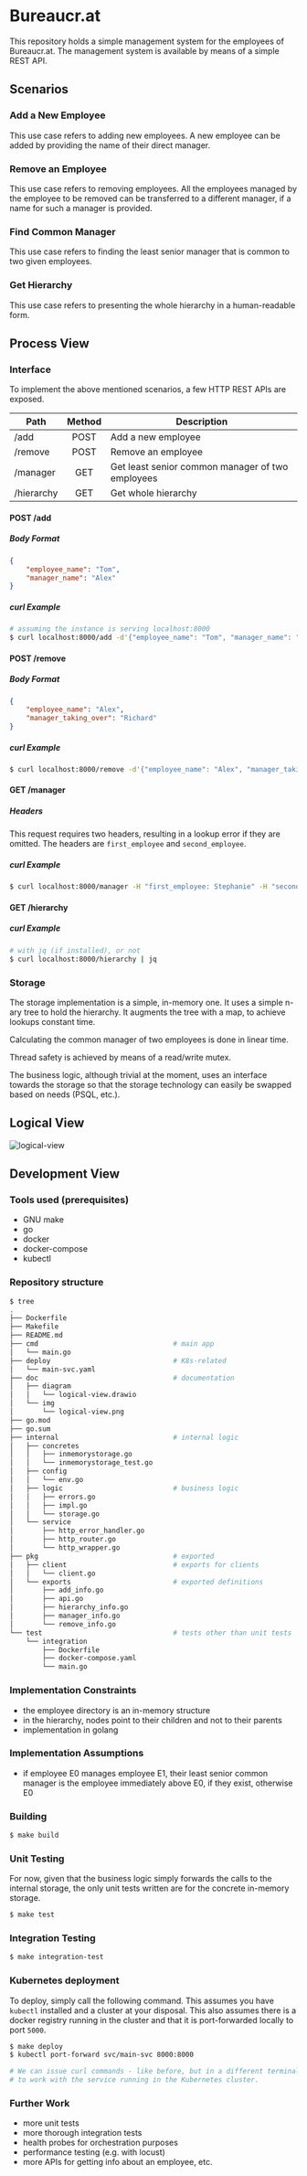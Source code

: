 # Bureaucr.at

This repository holds a simple management system for the employees of Bureaucr.at.
The management system is available by means of a simple REST API.

## Scenarios

### Add a New Employee

This use case refers to adding new employees. A new employee can be added by providing
the name of their direct manager.

### Remove an Employee

This use case refers to removing employees. All the employees managed by the employee
to be removed can be transferred to a different manager, if a name for such a manager is
provided.

### Find Common Manager

This use case refers to finding the least senior manager that is common to two given
employees.

### Get Hierarchy

This use case refers to presenting the whole hierarchy in a human-readable form.

## Process View

### Interface

To implement the above mentioned scenarios, a few HTTP REST APIs are exposed.

| Path       |  Method  | Description                                      |
| ---------- | :------: | ------------------------------------------------ |
| /add       |   POST   | Add a new employee                               |
| /remove    |   POST   | Remove an employee                               |
| /manager   |   GET    | Get least senior common manager of two employees |
| /hierarchy |   GET    | Get whole hierarchy                              |

#### POST /add

##### Body Format

```json
{
    "employee_name": "Tom",
    "manager_name": "Alex"
}
```

##### curl Example

```bash
# assuming the instance is serving localhost:8000
$ curl localhost:8000/add -d'{"employee_name": "Tom", "manager_name": "Alex"}'
```

#### POST /remove

##### Body Format

```json
{
    "employee_name": "Alex",
    "manager_taking_over": "Richard"
}
```

##### curl Example

```bash
$ curl localhost:8000/remove -d'{"employee_name": "Alex", "manager_taking_over": "Richard"}'
```

#### GET /manager

##### Headers

This request requires two headers, resulting in a lookup error if they are omitted.
The headers are `first_employee` and `second_employee`.

##### curl Example

```bash
$ curl localhost:8000/manager -H "first_employee: Stephanie" -H "second_employee: Tom"
```

#### GET /hierarchy

##### curl Example

```bash
# with jq (if installed), or not
$ curl localhost:8000/hierarchy | jq
```

### Storage

The storage implementation is a simple, in-memory one. It uses a simple n-ary tree to hold the hierarchy. It augments the tree with a map, to achieve lookups constant time.

Calculating the common manager of two employees is done in linear time.

Thread safety is achieved by means of a read/write mutex.

The business logic, although trivial at the moment, uses an interface towards the storage so that the storage technology can easily be swapped based on needs (PSQL, etc.).

## Logical View

![logical-view](doc/img/logical-view.png)

## Development View

### Tools used (prerequisites)
* GNU make
* go
* docker
* docker-compose
* kubectl

### Repository structure

```bash
$ tree
.
├── Dockerfile
├── Makefile
├── README.md
├── cmd                                 # main app
│   └── main.go
├── deploy                              # K8s-related
│   └── main-svc.yaml
├── doc                                 # documentation
│   ├── diagram
│   │   └── logical-view.drawio
│   └── img
│       └── logical-view.png
├── go.mod
├── go.sum
├── internal                            # internal logic
│   ├── concretes
│   │   ├── inmemorystorage.go
│   │   └── inmemorystorage_test.go
│   ├── config
│   │   └── env.go
│   ├── logic                           # business logic
│   │   ├── errors.go
│   │   ├── impl.go
│   │   └── storage.go
│   └── service
│       ├── http_error_handler.go
│       ├── http_router.go
│       └── http_wrapper.go
├── pkg                                 # exported
│   ├── client                          # exports for clients
│   │   └── client.go
│   └── exports                         # exported definitions
│       ├── add_info.go
│       ├── api.go
│       ├── hierarchy_info.go
│       ├── manager_info.go
│       └── remove_info.go
└── test                                # tests other than unit tests
    └── integration
        ├── Dockerfile
        ├── docker-compose.yaml
        └── main.go
```

### Implementation Constraints

* the employee directory is an in-memory structure
* in the hierarchy, nodes point to their children and not to their parents
* implementation in golang

### Implementation Assumptions

* if employee E0 manages employee E1, their least senior common manager is the employee immediately above E0, if they exist, otherwise E0

### Building

```bash
$ make build
```

### Unit Testing

For now, given that the business logic simply forwards the calls to the internal storage, the only unit tests written are for the concrete in-memory storage.

```bash
$ make test
```

### Integration Testing

```bash
$ make integration-test
```

### Kubernetes deployment

To deploy, simply call the following command. This assumes you have `kubectl` installed and a cluster at your disposal. This also assumes there is a docker registry running in the cluster and that it is port-forwarded locally to port `5000`.

```bash
$ make deploy
$ kubectl port-forward svc/main-svc 8000:8000

# We can issue curl commands - like before, but in a different terminal -
# to work with the service running in the Kubernetes cluster.
```

### Further Work
* more unit tests
* more thorough integration tests
* health probes for orchestration purposes
* performance testing (e.g. with locust)
* more APIs for getting info about an employee, etc.
